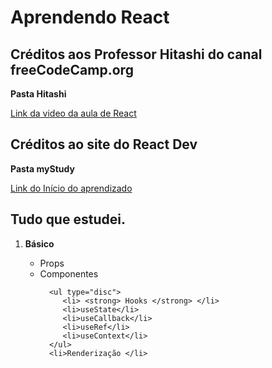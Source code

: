 # Aprendendo React

<h2>Créditos aos Professor Hitashi do canal freeCodeCamp.org </h2>
   <strong> <p>Pasta Hitashi </p> </strong>
   <a href= "https://www.youtube.com/watch?v=Bvwq_S0n2pk&t=8544s&ab_channel=freeCodeCamp.org"> Link da video da aula de React </a>

<h2>Créditos ao site do React Dev </h2>
   <strong> <p>Pasta myStudy </p> </strong>
   <a href= "https://pt-br.react.dev/learn"> Link do Início do aprendizado</a>

<h2>Tudo que estudei.</h2>

<ol type ="1"> 
   <li> <strong>Básico</strong></li>
   <ul> 
      <li>Props </li>
      <li>Componentes </li>
      
      <ul type="disc">
         <li> <strong> Hooks </strong> </li>
         <li>useState</li>
         <li>useCallback</li>
         <li>useRef</li>
         <li>useContext</li>
      </ul>
      <li>Renderização </li>
   </ul>
   <br>
</ol>
